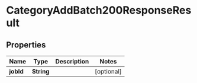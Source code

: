 

# CategoryAddBatch200ResponseResult


## Properties

Name | Type | Description | Notes
------------ | ------------- | ------------- | -------------
**jobId** | **String** |  |  [optional]



